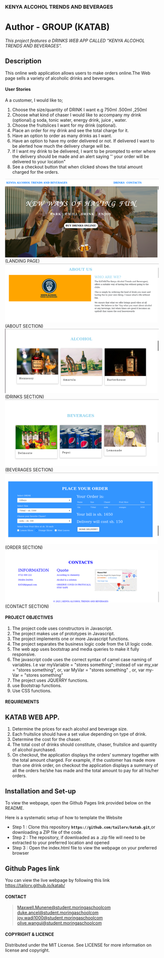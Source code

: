 ### **KENYA ALCOHOL TRENDS AND BEVERAGES**
# **Author - GROUP (KATAB)**
_This  project features a DRINKS WEB APP CALLED "KENYA ALCOHOL TRENDS AND BEVERAGES"._

## Description

This online web application allows users to make orders online.The Web page sells a variety of alcoholic drinks and beverages.

#### **User Stories**

A a customer, I would like to;

1. Choose the size/quantity of DRINK I want e.g 750ml .500ml ,250ml
2. Choose what kind of chaser I would like to accompany my drink (optional).g soda, tonic water, energy drink, juice , water.
3. Choose the fruitslices I want for my drink (optional).
4. Place an order for my drink and see the total charge for it.
5. Have an option to order as many drinks as I want.
6. Have an option to have my order delivered or not.  If delivered I want to be alerted how much the delivery charge will be.
7. If I want my drink to be delivered, I want to be prompted to enter where the delivery should be made and an alert saying '' your order will be delivered to your location"
8. See a checkout button that when clicked shows the total amount charged for the orders.


![USER INTERFACE](images/home.png) (LANDING PAGE)
![USER INTERFACE](images/about.png) (ABOUT SECTION)
![USER INTERFACE](images/alcohol.png) (DRINKS SECTION)
![USER INTERFACE](images/beverages.png)(BEVERAGES SECTION)
![USER INTERFACE](images/order.png) (ORDER SECTION)
![USER INTERFACE](images/footer.png) (CONTACT SECTION)


#### **PROJECT OBJECTIVES**
1. The project code uses constructors in Javascript.
2. The project makes use of prototypes in Javascript.
3. The project implements one or more Javascript functions.
4. The project separates the business logic code from the UI logic code.
5. The web app uses bootstrap and media queries to make it fully responsive.
6. The javascript code uses the correct syntax of camel case naming of variables. I.e var myVariable = "stores something"; instead of var my_var = "stores something", or, var MyVar = "stores something" , or,  var my-Var = "stores something"
7. The project uses JQUERRY functions.
8. use Bootstrap functions.
9. Use CSS functions.

#### **REQUIREMENTS**

## **KATAB WEB APP.**
1. Determine the prices for each alcohol and beverage size.
2. Each fruitslice should have a set value depending on type of drink.
3. Determine the cost for the chaser.
4. The total cost of  drinks should constitute, chaser, fruitslice and quantity of alcohol purchased.
5. On checkout, the application displays the orders’ summary together with the total amount charged. For example, if the customer has made more than one drink order, on checkout the application displays a summary of all the orders he/she has made and the total amount to pay for all his/her orders.



## Installation and Set-up
To view the webpage, open the Github Pages link provided below on the README.

Here is a systematic setup of how to template the Website
* Step 1 : Clone this repository **`https://github.com/tailorv/katab.git`**,or downloading a ZIP file of the code.
* Step 2 : The repository, if downloaded as a .zip file will need to be extracted to your preferred location and opened
* Step 3 : Open the index.html file to view the webpage on your preferred browser

## Github Pages link

You can view the live webpage by following this link https://tailorv.github.io/katab/



#### **CONTACT**
>Maxwell.Munene@student.moringaschoolcom <br>
>duke.ancel@student.moringaschoolcom <br>
>joy.wadi1000@student.moringaschoolcom <br>
>olive.wangui@student.moringaschoolcom <br>

#### **COPYRIGHT & LICENCE**
Distributed under the MIT License. See LICENSE for more information on license and copyright.
